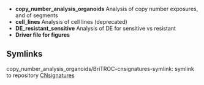 - **copy_number_analysis_organoids** Analysis of copy number exposures, and of segments
- **cell_lines** Analysis of cell lines (deprecated)
- **DE_resistant_sensitive** Analysis of DE for sensitive vs resistant
- **Driver file for figures**

## Symlinks
copy_number_analysis_organoids/BriTROC-cnsignatures-symlink: symlink to repository [CNsignatures](https://bitbucket.org/britroc/cnsignatures/src/master/)
